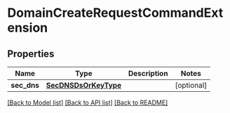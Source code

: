 # DomainCreateRequestCommandExtension

## Properties
Name | Type | Description | Notes
------------ | ------------- | ------------- | -------------
**sec_dns** | [**SecDNSDsOrKeyType**](SecDNSDsOrKeyType.md) |  | [optional] 

[[Back to Model list]](../README.md#documentation-for-models) [[Back to API list]](../README.md#documentation-for-api-endpoints) [[Back to README]](../README.md)

